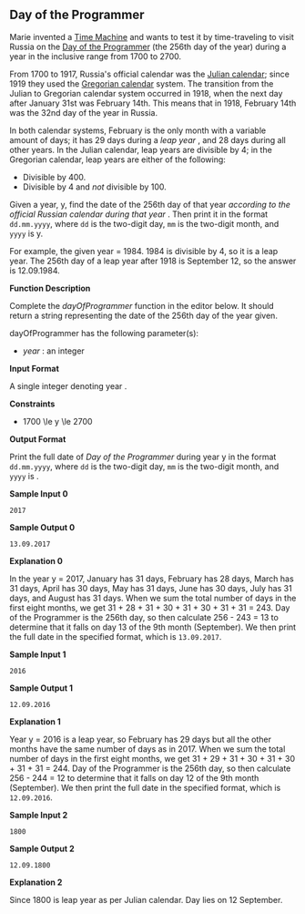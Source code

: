 ## **Day of the Programmer**

Marie invented a [Time Machine](https://en.wikipedia.org/wiki/Time_machine) and wants to test it by time-traveling to visit Russia on the [Day of the Programmer](https://en.wikipedia.org/wiki/Day_of_the_Programmer) (the 256th day of the year) during a year in the inclusive range from 1700 to 2700.

From 1700 to 1917, Russia's official calendar was the [Julian calendar](https://en.wikipedia.org/wiki/Julian_calendar); since 1919 they used the [Gregorian calendar](https://en.wikipedia.org/wiki/Gregorian_calendar) system. The transition from the Julian to Gregorian calendar system occurred in 1918, when the next day after January 31st was February 14th. This means that in 1918, February 14th was the 32nd day of the year in Russia.

In both calendar systems, February is the only month with a variable amount of days; it has 29 days during a _leap year_ , and 28 days during all other years. In the Julian calendar, leap years are divisible by 4; in the Gregorian calendar, leap years are either of the following:

- Divisible by 400.
- Divisible by 4 and _not_ divisible by 100.

Given a year, y, find the date of the 256th day of that year _according to the official Russian calendar during that year_ . Then print it in the format `dd.mm.yyyy`, where `dd` is the two-digit day, `mm` is the two-digit month, and `yyyy` is y.

For example, the given year = 1984. 1984 is divisible by 4, so it is a leap year. The 256th day of a leap year after 1918 is September 12, so the answer is 12.09.1984.

**Function Description**

Complete the _dayOfProgrammer_ function in the editor below. It should return a string representing the date of the 256th day of the year given.

dayOfProgrammer has the following parameter(s):

- _year_ : an integer

**Input Format**

A single integer denoting year .

**Constraints**

- 1700 \le y \le 2700

**Output Format**

Print the full date of _Day of the Programmer_ during year y in the format `dd.mm.yyyy`, where `dd` is the two-digit day, `mm` is the two-digit month, and `yyyy` is .

**Sample Input 0**

```
2017
```

**Sample Output 0**

```
13.09.2017
```

**Explanation 0**

In the year y = 2017, January has 31 days, February has 28 days, March has 31 days, April has 30 days, May has 31 days, June has 30 days, July has 31 days, and August has 31 days. When we sum the total number of days in the first eight months, we get 31 + 28 + 31 + 30 + 31 + 30 + 31 + 31 = 243. Day of the Programmer is the 256th day, so then calculate 256 - 243 = 13 to determine that it falls on day 13 of the 9th month (September). We then print the full date in the specified format, which is `13.09.2017`.

**Sample Input 1**

```
2016
```

**Sample Output 1**

```
12.09.2016
```

**Explanation 1**

Year y = 2016 is a leap year, so February has 29 days but all the other months have the same number of days as in 2017. When we sum the total number of days in the first eight months, we get 31 + 29 + 31 + 30 + 31 + 30 + 31 + 31 = 244. Day of the Programmer is the 256th day, so then calculate 256 - 244 = 12 to determine that it falls on day 12 of the 9th month (September). We then print the full date in the specified format, which is `12.09.2016`.

**Sample Input 2**

```
1800
```

**Sample Output 2**

```
12.09.1800
```

**Explanation 2**

Since 1800 is leap year as per Julian calendar. Day lies on 12 September.
